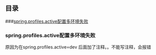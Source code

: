## 目录
###[spring.profiles.active配置多环境失败](#1)

### <span id="1">spring.profiles.active配置多环境失败</span>  
原因为在spring.profiles.active=dev 后面加了注释。。不能写注释，会报错